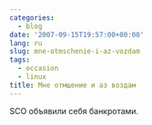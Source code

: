 ```yaml
---
categories:
  - blog
date: '2007-09-15T19:57:00+00:00'
lang: ru
slug: mne-otmschenie-i-az-vozdam
tags:
  - occasion
  - linux
title: Мне отмщение и аз воздам
---
```




SCO объявили себя банкротами.